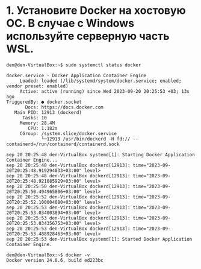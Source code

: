 <!-- 1. Установите Docker на хостовую ОС. В случае с Windows используйте серверную часть WSL.
2. Убедиться, что Docker работает исправно, запустив контейнер hello-world .
3. Установите Nginx с помощью образа Docker
4. Выучите следующие команды и их флаги:
- docker run( -i, -t, -d, --rm)
- docker ps( -a, -l, -q)
- docker images
- docker start/ docker stop/ docker restart
- docker exec
5. Установите Nexus с помощью образа Docker
6. Установите Jenkins с помощью образа Docker -->

# 1. Установите Docker на хостовую ОС. В случае с Windows используйте серверную часть WSL.
```
den@den-VirtualBox:~$ sudo systemctl status docker

docker.service - Docker Application Container Engine
     Loaded: loaded (/lib/systemd/system/docker.service; enabled; vendor preset: enabled)
     Active: active (running) since Wed 2023-09-20 20:25:53 +03; 13s ago
TriggeredBy: ● docker.socket
       Docs: https://docs.docker.com
   Main PID: 12913 (dockerd)
      Tasks: 10
     Memory: 28.4M
        CPU: 1.182s
     CGroup: /system.slice/docker.service
             └─12913 /usr/bin/dockerd -H fd:// --containerd=/run/containerd/containerd.sock

вер 20 20:25:48 den-VirtualBox systemd[1]: Starting Docker Application Container Engine...
вер 20 20:25:48 den-VirtualBox dockerd[12913]: time="2023-09-20T20:25:48.919294033+03:00" level>
вер 20 20:25:48 den-VirtualBox dockerd[12913]: time="2023-09-20T20:25:48.921085929+03:00" level>
вер 20 20:25:50 den-VirtualBox dockerd[12913]: time="2023-09-20T20:25:50.494965806+03:00" level>
вер 20 20:25:52 den-VirtualBox dockerd[12913]: time="2023-09-20T20:25:52.100004080+03:00" level>
вер 20 20:25:53 den-VirtualBox dockerd[12913]: time="2023-09-20T20:25:53.034003894+03:00" level>
вер 20 20:25:53 den-VirtualBox dockerd[12913]: time="2023-09-20T20:25:53.034356753+03:00" level>
вер 20 20:25:53 den-VirtualBox dockerd[12913]: time="2023-09-20T20:25:53.488928463+03:00" level>
вер 20 20:25:53 den-VirtualBox systemd[1]: Started Docker Application Container Engine.

den@den-VirtualBox:~$ docker -v
Docker version 24.0.6, build ed223bc
```
